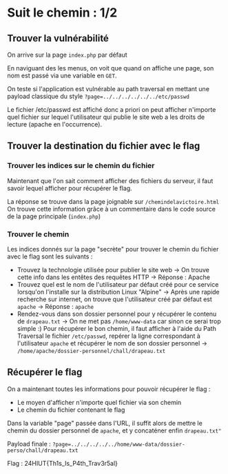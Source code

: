 # Suit le chemin : 1/2

## Trouver la vulnérabilité
On arrive sur la page `index.php` par défaut

En naviguant des les menus, on voit que quand on affiche une page, son nom est passé via une variable en `GET`.

On teste si l'application est vulnérable au path traversal en mettant une payload classique du style `?page=../../../../../../etc/passwd`

Le fichier /etc/passwd est affiché donc a priori on peut afficher n'importe quel fichier sur lequel l'utilisateur qui publie le site web a les droits de lecture (apache en l'occurrence).

## Trouver la destination du fichier avec le flag
### Trouver les indices sur le chemin du fichier

Maintenant que l'on sait comment afficher des fichiers du serveur, il faut savoir lequel afficher pour récupérer le flag.

La réponse se trouve dans la page joignable sur `/chemindelavictoire.html`
On trouve cette information grâce à un commentaire dans le code source de la page principale (`index.php`)

### Trouver le chemin

Les indices donnés sur la page "secrète" pour trouver le chemin du fichier avec le flag sont les suivants :
- Trouvez la technologie utilisée pour publier le site web -> On trouve cette info dans les entêtes des requêtes HTTP -> Réponse : Apache
- Trouvez quel est le nom de l'utilisateur par défaut créé pour ce service lorsqu'on l'installe sur la distribution Linux "Alpine" -> Après une rapide recherche sur internet, on trouve que l'utilisateur créé par défaut est `apache` -> Réponse : `apache`
- Rendez-vous dans son dossier personnel pour y récupérer le contenu de `drapeau.txt` -> On ne met pas `/home/www-data` car sinon ce serai trop simple :) Pour récupérer le bon chemin, il faut afficher à l'aide du Path Traversal le fichier `/etc/passwd`, repérer la ligne correspondant à l'utilisateur `apache` et récupérer le nom de son dossier personnel -> `/home/apache/dossier-personnel/chall/drapeau.txt`

## Récupérer le flag

On a maintenant toutes les informations pour pouvoir récupérer le flag : 
- Le moyen d'afficher n'importe quel fichier via son chemin
- Le chemin du fichier contenant le flag

Dans la variable "page" passée dans l'URL, il suffit alors de mettre le chemin du dossier personnel de `apache`, et y concaténer enfin `drapeau.txt"`

Payload finale : `?page=../../../../../home/www-data/dossier-perso/chall/drapeau.txt`

Flag : 24HIUT{Th1s_Is_P4th_Trav3r5al}